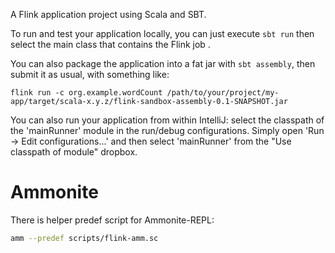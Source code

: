 A Flink application project using Scala and SBT.

To run and test your application locally, you can just execute `sbt run` then select the main class that contains the Flink job . 

You can also package the application into a fat jar with `sbt assembly`, then submit it as usual, with something like: 

```
flink run -c org.example.wordCount /path/to/your/project/my-app/target/scala-x.y.z/flink-sandbox-assembly-0.1-SNAPSHOT.jar
```


You can also run your application from within IntelliJ:  select the classpath of the 'mainRunner' module in the run/debug configurations.
Simply open 'Run -> Edit configurations...' and then select 'mainRunner' from the "Use classpath of module" dropbox. 


# Ammonite 

There is helper predef script for Ammonite-REPL:

```bash
amm --predef scripts/flink-amm.sc
```